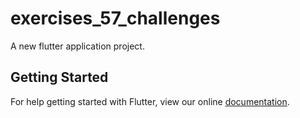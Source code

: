 # exercises_57_challenges

A new flutter application project.

## Getting Started

For help getting started with Flutter, view our online
[documentation](https://flutter.io/).
